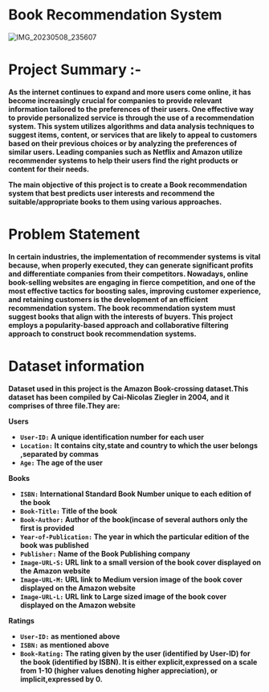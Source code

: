 # Book Recommendation System

![IMG_20230508_235607](https://user-images.githubusercontent.com/96717126/236902219-fff916db-c9b9-4bbd-9e91-ff6f283cdd33.jpg)

# Project Summary :-
**As the internet continues to expand and more users come online, it has become increasingly crucial for companies to provide relevant information tailored to the preferences of their users. One effective way to provide personalized service is through the use of a recommendation system. This system utilizes algorithms and data analysis techniques to suggest items, content, or services that are likely to appeal to customers based on their previous choices or by analyzing the preferences of similar users. Leading companies such as Netflix and Amazon utilize recommender systems to help their users find the right products or content for their needs.**

**The main objective of this project is to create a Book recommendation system that best predicts user interests and recommend the suitable/appropriate books to them using various approaches.**

# Problem Statement
**In certain industries, the implementation of recommender systems is vital because, when properly executed, they can generate significant profits and differentiate companies from their competitors. Nowadays, online book-selling websites are engaging in fierce competition, and one of the most effective tactics for boosting sales, improving customer experience, and retaining customers is the development of an efficient recommendation system. The book recommendation system must suggest books that align with the interests of buyers. This project employs a popularity-based approach and collaborative filtering approach to construct book recommendation systems.**

# Dataset information
**Dataset used in this project is the Amazon Book-crossing dataset.This dataset has been compiled by Cai-Nicolas Ziegler in 2004, and it comprises of three file.They are:**

**Users**

- **`User-ID:` A unique identification number for each user**
- **`Location:` It contains city,state and country to which the user belongs ,separated by commas**
- **`Age:` The age of the user**

**Books**

- **`ISBN:` International Standard Book Number unique to each edition of the book**
- **`Book-Title:` Title of the book**
- **`Book-Author:` Author of the book(incase of several authors only the first is provided**
- **`Year-of-Publication:` The year in which the particular edition of the book was published**
- **`Publisher:` Name of the Book Publishing company**
- **`Image-URL-S:` URL link to a small version of the book cover displayed on the Amazon website**
- **`Image-URL-M:` URL link to Medium version image of the book cover displayed on the Amazon website**
- **`Image-URL-L:` URL link to Large sized image of the book cover displayed on the Amazon website**


**Ratings**

- **`User-ID:` as mentioned above**
- **`ISBN:` as mentioned above**
- **`Book-Rating:` The rating given by the user (identified by User-ID) for the book (identified by ISBN). It is either explicit,expressed on a scale from 1-10 (higher values denoting higher appreciation), or implicit,expressed by 0.**

